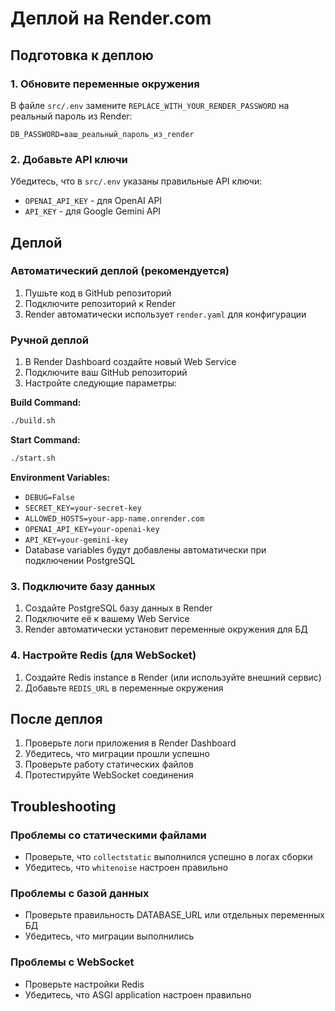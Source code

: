 # Деплой на Render.com

## Подготовка к деплою

### 1. Обновите переменные окружения

В файле `src/.env` замените `REPLACE_WITH_YOUR_RENDER_PASSWORD` на реальный пароль из Render:

```env
DB_PASSWORD=ваш_реальный_пароль_из_render
```

### 2. Добавьте API ключи

Убедитесь, что в `src/.env` указаны правильные API ключи:
- `OPENAI_API_KEY` - для OpenAI API
- `API_KEY` - для Google Gemini API

## Деплой

### Автоматический деплой (рекомендуется)

1. Пушьте код в GitHub репозиторий
2. Подключите репозиторий к Render
3. Render автоматически использует `render.yaml` для конфигурации

### Ручной деплой

1. В Render Dashboard создайте новый Web Service
2. Подключите ваш GitHub репозиторий
3. Настройте следующие параметры:

**Build Command:**
```bash
./build.sh
```

**Start Command:**
```bash
./start.sh
```

**Environment Variables:**
- `DEBUG=False`
- `SECRET_KEY=your-secret-key`
- `ALLOWED_HOSTS=your-app-name.onrender.com`
- `OPENAI_API_KEY=your-openai-key`
- `API_KEY=your-gemini-key`
- Database variables будут добавлены автоматически при подключении PostgreSQL

### 3. Подключите базу данных

1. Создайте PostgreSQL базу данных в Render
2. Подключите её к вашему Web Service
3. Render автоматически установит переменные окружения для БД

### 4. Настройте Redis (для WebSocket)

1. Создайте Redis instance в Render (или используйте внешний сервис)
2. Добавьте `REDIS_URL` в переменные окружения

## После деплоя

1. Проверьте логи приложения в Render Dashboard
2. Убедитесь, что миграции прошли успешно
3. Проверьте работу статических файлов
4. Протестируйте WebSocket соединения

## Troubleshooting

### Проблемы со статическими файлами
- Проверьте, что `collectstatic` выполнился успешно в логах сборки
- Убедитесь, что `whitenoise` настроен правильно

### Проблемы с базой данных
- Проверьте правильность DATABASE_URL или отдельных переменных БД
- Убедитесь, что миграции выполнились

### Проблемы с WebSocket
- Проверьте настройки Redis
- Убедитесь, что ASGI application настроен правильно 